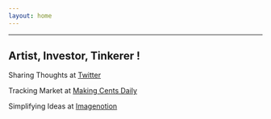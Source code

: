 ```yaml
---
layout: home
---
```


---
Artist, Investor, Tinkerer ! 
---

Sharing Thoughts at [Twitter](https://twitter.com/home)

Tracking Market at [Making Cents Daily](https://makingcentsdaily.substack.com/)

Simplifying Ideas at [Imagenotion](https://imagenotion.substack.com/)


